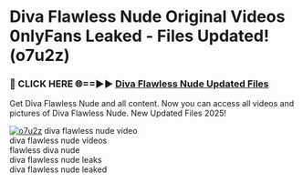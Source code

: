# Diva Flawless Nude Original Videos 0nlyFans Leaked - Files Updated! (o7u2z)

<h3>🔴 CLICK HERE 🌐==►► <a href="https://tinyurl.com/52m3yx9h" rel="nofollow">Diva Flawless Nude Updated Files</a></h3>

Get Diva Flawless Nude and all content. Now you can access all videos and pictures of Diva Flawless Nude. New Updated Files 2025!

[![o7u2z](https://i.imgur.com/TnHtlc8.gif)](https://tinyurl.com/52m3yx9h)
diva flawless nude video<br>
diva flawless nude videos<br>
flawless diva nude<br>
diva flawless nude leaks<br>
diva flawless nude leaked